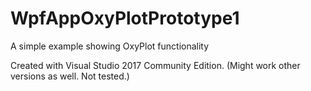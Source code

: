 # WpfAppOxyPlotPrototype1
A simple example showing OxyPlot functionality

Created with Visual Studio 2017 Community Edition. (Might work other versions as well. Not tested.)

